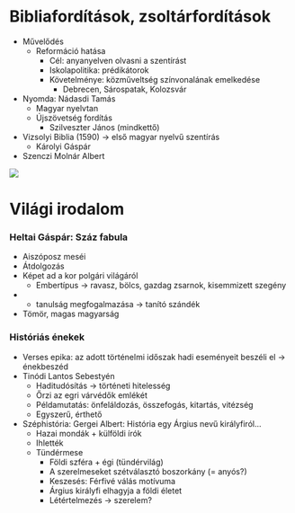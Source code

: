 # Bibliafordítások, zsoltárfordítások

- Művelődés
	- Reformáció hatása
		- Cél: anyanyelven olvasni a szentírást
		- Iskolapolitika: prédikátorok
		- Követelménye: közműveltség színvonalának emelkedése
			- Debrecen, Sárospatak, Kolozsvár
- Nyomda: Nádasdi Tamás
	- Magyar nyelvtan
	- Újszövetség fordítás
		- Szilveszter János (mindkettő)
- Vizsolyi Biblia (1590) → első magyar nyelvű szentírás
	- Károlyi Gáspár
- Szenczi Molnár Albert

![](https://upload.wikimedia.org/wikipedia/commons/thumb/6/67/Vizsolyi_biblia.jpg/300px-Vizsolyi_biblia.jpg)

# Világi irodalom

### Heltai Gáspár: Száz fabula

- Aiszóposz meséi
- Átdolgozás
- Képet ad a kor polgári világáról
	- Embertípus → ravasz, bölcs, gazdag zsarnok, kisemmizett szegény
- + tanulság megfogalmazása → tanító szándék
- Tömör, magas magyarság

### Históriás énekek

- Verses epika: az adott történelmi időszak hadi eseményeit beszéli el → énekbeszéd
- Tinódi Lantos Sebestyén
	- Haditudósítás → történeti hitelesség
	- Őrzi az egri várvédők emlékét
	- Példamutatás: önfeláldozás, összefogás, kitartás, vitézség
	- Egyszerű, érthető
- Széphistória: Gergei Albert: História egy Árgius nevű királyfiról...
	- Hazai mondák + külföldi írók
	- Ihlették
	- Tündérmese
		- Földi szféra + égi (tündérvilág)
		- A szerelmeseket szétválasztó boszorkány (= anyós?)
		- Keszesés: Férfivé válás motívuma
		- Árgius királyfi elhagyja a földi életet
		- Létértelmezés → szerelem?
